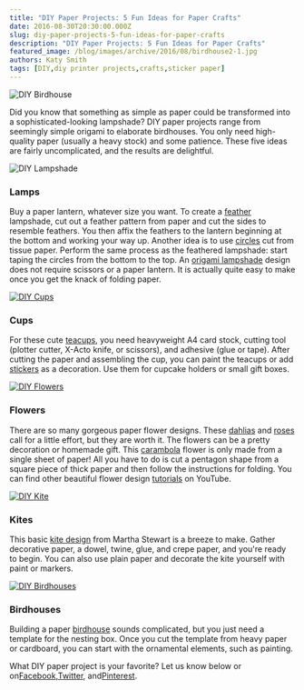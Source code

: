 ```yaml
---
title: "DIY Paper Projects: 5 Fun Ideas for Paper Crafts"
date: 2016-08-30T20:30:00.000Z
slug: diy-paper-projects-5-fun-ideas-for-paper-crafts
description: "DIY Paper Projects: 5 Fun Ideas for Paper Crafts"
featured_image: /blog/images/archive/2016/08/birdhouse2-1.jpg
authors: Katy Smith
tags: [DIY,diy printer projects,crafts,sticker paper]
---
```


![DIY Birdhouse](/blog/images/archive/2016/08/birdhouse2-1-283x300.jpg "Paper Birdhouse")

Did you know that something as simple as paper could be transformed into a sophisticated-looking lampshade? DIY paper projects range from seemingly simple origami to elaborate birdhouses. You only need high-quality paper (usually a heavy stock) and some patience. These five ideas are fairly uncomplicated, and the results are delightful.  

![DIY Lampshade](/blog/images/archive/2016/08/featherlamp-1-199x300.jpg "Paper Feather Lamp")

### 

### Lamps

Buy a paper lantern, whatever size you want. To create a [feather](https://www.youtube.com/watch?v=KLl7nLyYc5Y) lampshade, cut out a feather pattern from paper and cut the sides to resemble feathers. You then affix the feathers to the lantern beginning at the bottom and working your way up. Another idea is to use [circles](http://www.abubblylife.com/2012/05/paper-lantern-diy-kalias-nursery.html) cut from tissue paper. Perform the same process as the feathered lampshade: start taping the circles from the bottom to the top. An [origami lampshade](https://www.designandpaper.com/?p=5707) design does not require scissors or a paper lantern. It is actually quite easy to make once you get the knack of folding paper.

[![DIY Cups](/blog/images/archive/2016/08/cups-1-225x300.jpg "Paper Teacups")](/blog/images/archive/2016/08/cups-1.jpg)

### Cups

For these cute [teacups](http://www.nexttonicx.com/blog/paper-tea-cups-1/), you need heavyweight A4 card stock, cutting tool (plotter cutter, X-Acto knife, or scissors), and adhesive (glue or tape). After cutting the paper and assembling the cup, you can paint the teacups or add [stickers](https://www.comboink.com/papersticker-paper) as a decoration. Use them for cupcake holders or small gift boxes.

[![DIY Flowers](/blog/images/archive/2016/08/DIY-Giant-Paper-Roses3-1-300x200.jpg "Paper Roses")](/blog/images/archive/2016/08/DIY-Giant-Paper-Roses3-1.jpg)

### Flowers

There are so many gorgeous paper flower designs. These [dahlias](https://liagriffith.com/make-a-paper-dahlia-for-fall/) and [roses](http://studiodiy.com/2013/05/06/diy-giant-crepe-paper-roses/) call for a little effort, but they are worth it. The flowers can be a pretty decoration or homemade gift. This [carambola](http://goorigami.com/single-sheet-origami/carambola-flowers/1847) flower is only made from a single sheet of paper! All you have to do is cut a pentagon shape from a square piece of thick paper and then follow the instructions for folding. You can find other beautiful flower design [tutorials](https://www.youtube.com/channel/UCSPJdRgQzmib2w5CnzRQUWw/videos) on YouTube.

[![DIY Kite](/blog/images/archive/2016/08/kite-ht-017-mld109231_vert-1-200x300.jpg "Paper Kite")](/blog/images/archive/2016/08/kite-ht-017-mld109231%5Fvert-1.jpg)

### Kites

This basic [kite design](https://www.marthastewart.com/1112288/how-make-kite) from Martha Stewart is a breeze to make. Gather decorative paper, a dowel, twine, glue, and crepe paper, and you're ready to begin. You can also use plain paper and decorate the kite yourself with paint or markers.

[![DIY Birdhouses](/blog/images/archive/2016/08/paperbirdhouses-1-200x300.jpg "Paper Birdhouse")](/blog/images/archive/2016/08/kite-ht-017-mld109231%5Fvert-1.jpg)

### Birdhouses

Building a paper [birdhouse](http://homesthetics.net/20-extraordinary-smart-diy-paper-wall-decor-free-template-included/) sounds complicated, but you just need a template for the nesting box. Once you cut the template from heavy paper or cardboard, you can start with the ornamental elements, such as painting.

What DIY paper project is your favorite? Let us know below or on[Facebook](https://www.facebook.com/comboink/),[Twitter](https://twitter.com/comboink?lang=en), and[Pinterest](https://www.pinterest.com/ComboInk/).